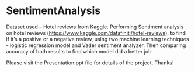 # SentimentAnalysis

Dataset used – Hotel reviews from Kaggle.
Performing Sentiment analysis on hotel reviews (https://www.kaggle.com/datafiniti/hotel-reviews), to find if it’s a positive or a negative review, using two machine learning techniques - logistic regression model and Vader sentiment analyzer. 
Then comparing accuracy of both results to find which model did a better job.

Please visit the Presentation.ppt file for details of the project. Thanks!
